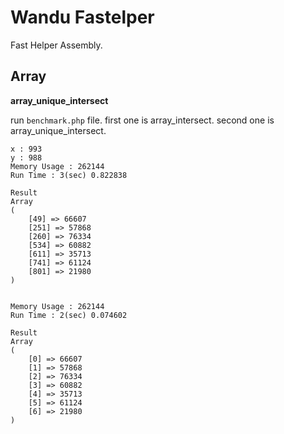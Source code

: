 Wandu Fastelper
===

Fast Helper Assembly.

## Array

**array_unique_intersect**

run `benchmark.php` file. first one is array_intersect. second one is array_unique_intersect.

```
x : 993
y : 988
Memory Usage : 262144
Run Time : 3(sec) 0.822838

Result
Array
(
    [49] => 66607
    [251] => 57868
    [260] => 76334
    [534] => 60882
    [611] => 35713
    [741] => 61124
    [801] => 21980
)


Memory Usage : 262144
Run Time : 2(sec) 0.074602

Result
Array
(
    [0] => 66607
    [1] => 57868
    [2] => 76334
    [3] => 60882
    [4] => 35713
    [5] => 61124
    [6] => 21980
)
```
